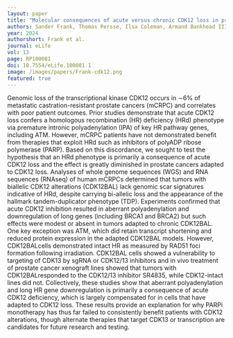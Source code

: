 ```yaml
---
layout: paper
title: "Molecular consequences of acute versus chronic CDK12 loss in prostate carcinoma nominates distinct therapeutic strategies"
authors: Sander Frank, Thomas Persse, Ilsa Coleman, Armand Bankhead III, Dapei Li, Navonil DeSarkar, Divin Wilson, Dmytro Rudoy, Manasvita Vashisth, Patty Galipeau, Michael Yang, Brian Hanratty, Ruth Dumpit, Colm Morrissey, Eva Corey, R Bruce Montgomery, Michael C Haffner, Colin Pritchard, Valera Vasioukhin, <b><u>Gavin Ha</b></u><sup>+</sup>, Peter S Nelson<sup>+</sup>.
year: 2024
authorshort: Frank et al.
journal: eLife
vol: 13
page: RP100081
doi: 10.7554/eLife.100081.1
image: /images/papers/Frank-cdk12.png
featured: true
---
```


Genomic loss of the transcriptional kinase CDK12 occurs in ∼6% of metastatic castration-resistant prostate cancers (mCRPC) and correlates with poor patient outcomes. Prior studies demonstrate that acute CDK12 loss confers a homologous recombination (HR) deficiency (HRd) phenotype via premature intronic polyadenylation (IPA) of key HR pathway genes, including ATM. However, mCRPC patients have not demonstrated benefit from therapies that exploit HRd such as inhibitors of polyADP ribose polymerase (PARP). Based on this discordance, we sought to test the hypothesis that an HRd phenotype is primarily a consequence of acute CDK12 loss and the effect is greatly diminished in prostate cancers adapted to CDK12 loss. Analyses of whole genome sequences (WGS) and RNA sequences (RNAseq) of human mCRPCs determined that tumors with biallelic CDK12 alterations (CDK12BAL) lack genomic scar signatures indicative of HRd, despite carrying bi-allelic loss and the appearance of the hallmark tandem-duplicator phenotype (TDP). Experiments confirmed that acute CDK12 inhibition resulted in aberrant polyadenylation and downregulation of long genes (including BRCA1 and BRCA2) but such effects were modest or absent in tumors adapted to chronic CDK12BAL. One key exception was ATM, which did retain transcript shortening and reduced protein expression in the adapted CDK12BAL models. However, CDK12BALcells demonstrated intact HR as measured by RAD51 foci formation following irradiation. CDK12BAL cells showed a vulnerability to targeting of CDK13 by sgRNA or CDK12/13 inhibitors and in vivo treatment of prostate cancer xenograft lines showed that tumors with CDK12BALresponded to the CDK12/13 inhibitor SR4835, while CDK12-intact lines did not. Collectively, these studies show that aberrant polyadenylation and long HR gene downregulation is primarily a consequence of acute CDK12 deficiency, which is largely compensated for in cells that have adapted to CDK12 loss. These results provide an explanation for why PARPi monotherapy has thus far failed to consistently benefit patients with CDK12 alterations, though alternate therapies that target CDK13 or transcription are candidates for future research and testing.
